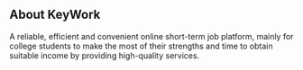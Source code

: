 ## About KeyWork

A reliable, efficient and convenient online short-term job platform, mainly for college students to make the most of their strengths and time to obtain suitable income by providing high-quality services.
